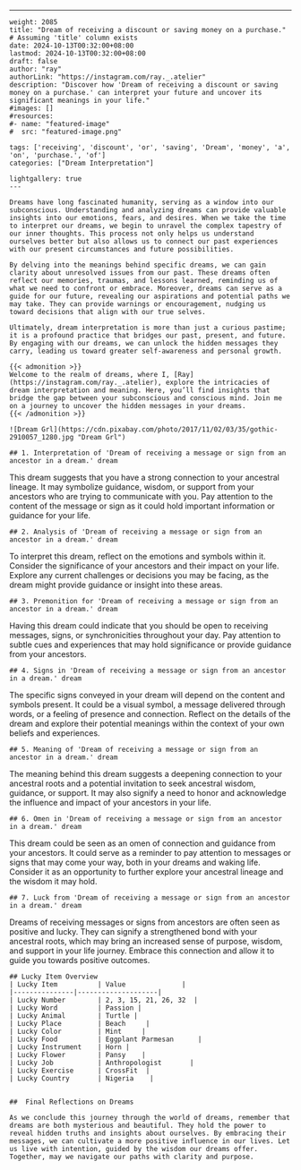 ---
    weight: 2085
    title: "Dream of receiving a discount or saving money on a purchase."  # Assuming 'title' column exists
    date: 2024-10-13T00:32:00+08:00
    lastmod: 2024-10-13T00:32:00+08:00
    draft: false
    author: "ray"
    authorLink: "https://instagram.com/ray._.atelier"
    description: "Discover how 'Dream of receiving a discount or saving money on a purchase.' can interpret your future and uncover its significant meanings in your life."
    #images: []
    #resources:
    #- name: "featured-image"
    #  src: "featured-image.png"
    
    tags: ['receiving', 'discount', 'or', 'saving', 'Dream', 'money', 'a', 'on', 'purchase.', 'of']
    categories: ["Dream Interpretation"]
    
    lightgallery: true
    ---
    
    Dreams have long fascinated humanity, serving as a window into our subconscious. Understanding and analyzing dreams can provide valuable insights into our emotions, fears, and desires. When we take the time to interpret our dreams, we begin to unravel the complex tapestry of our inner thoughts. This process not only helps us understand ourselves better but also allows us to connect our past experiences with our present circumstances and future possibilities.
    
    By delving into the meanings behind specific dreams, we can gain clarity about unresolved issues from our past. These dreams often reflect our memories, traumas, and lessons learned, reminding us of what we need to confront or embrace. Moreover, dreams can serve as a guide for our future, revealing our aspirations and potential paths we may take. They can provide warnings or encouragement, nudging us toward decisions that align with our true selves.
    
    Ultimately, dream interpretation is more than just a curious pastime; it is a profound practice that bridges our past, present, and future. By engaging with our dreams, we can unlock the hidden messages they carry, leading us toward greater self-awareness and personal growth.
    
    {{< admonition >}}
    Welcome to the realm of dreams, where I, [Ray](https://instagram.com/ray._.atelier), explore the intricacies of dream interpretation and meaning. Here, you’ll find insights that bridge the gap between your subconscious and conscious mind. Join me on a journey to uncover the hidden messages in your dreams.
    {{< /admonition >}}
    
    ![Dream Grl](https://cdn.pixabay.com/photo/2017/11/02/03/35/gothic-2910057_1280.jpg "Dream Grl")
    
    ## 1. Interpretation of 'Dream of receiving a message or sign from an ancestor in a dream.' dream
    
This dream suggests that you have a strong connection to your ancestral lineage. It may symbolize guidance, wisdom, or support from your ancestors who are trying to communicate with you. Pay attention to the content of the message or sign as it could hold important information or guidance for your life.
    
    ## 2. Analysis of 'Dream of receiving a message or sign from an ancestor in a dream.' dream
    
To interpret this dream, reflect on the emotions and symbols within it. Consider the significance of your ancestors and their impact on your life. Explore any current challenges or decisions you may be facing, as the dream might provide guidance or insight into these areas.
    
    ## 3. Premonition for 'Dream of receiving a message or sign from an ancestor in a dream.' dream
    
Having this dream could indicate that you should be open to receiving messages, signs, or synchronicities throughout your day. Pay attention to subtle cues and experiences that may hold significance or provide guidance from your ancestors.
    
    ## 4. Signs in 'Dream of receiving a message or sign from an ancestor in a dream.' dream
    
The specific signs conveyed in your dream will depend on the content and symbols present. It could be a visual symbol, a message delivered through words, or a feeling of presence and connection. Reflect on the details of the dream and explore their potential meanings within the context of your own beliefs and experiences.
    
    ## 5. Meaning of 'Dream of receiving a message or sign from an ancestor in a dream.' dream
    
The meaning behind this dream suggests a deepening connection to your ancestral roots and a potential invitation to seek ancestral wisdom, guidance, or support. It may also signify a need to honor and acknowledge the influence and impact of your ancestors in your life.
    
    ## 6. Omen in 'Dream of receiving a message or sign from an ancestor in a dream.' dream
    
This dream could be seen as an omen of connection and guidance from your ancestors. It could serve as a reminder to pay attention to messages or signs that may come your way, both in your dreams and waking life. Consider it as an opportunity to further explore your ancestral lineage and the wisdom it may hold.
    
    ## 7. Luck from 'Dream of receiving a message or sign from an ancestor in a dream.' dream
    
Dreams of receiving messages or signs from ancestors are often seen as positive and lucky. They can signify a strengthened bond with your ancestral roots, which may bring an increased sense of purpose, wisdom, and support in your life journey. Embrace this connection and allow it to guide you towards positive outcomes.
    
    ## Lucky Item Overview
    | Lucky Item          | Value              |
    |---------------|--------------------|
    | Lucky Number        | 2, 3, 15, 21, 26, 32  |
    | Lucky Word          | Passion |
    | Lucky Animal        | Turtle |
    | Lucky Place         | Beach     |
    | Lucky Color         | Mint     |
    | Lucky Food          | Eggplant Parmesan      |
    | Lucky Instrument    | Horn |
    | Lucky Flower        | Pansy    |
    | Lucky Job           | Anthropologist       |
    | Lucky Exercise      | CrossFit  |
    | Lucky Country       | Nigeria    |
    
    
    ##  Final Reflections on Dreams
    
    As we conclude this journey through the world of dreams, remember that dreams are both mysterious and beautiful. They hold the power to reveal hidden truths and insights about ourselves. By embracing their messages, we can cultivate a more positive influence in our lives. Let us live with intention, guided by the wisdom our dreams offer. Together, may we navigate our paths with clarity and purpose.
    
